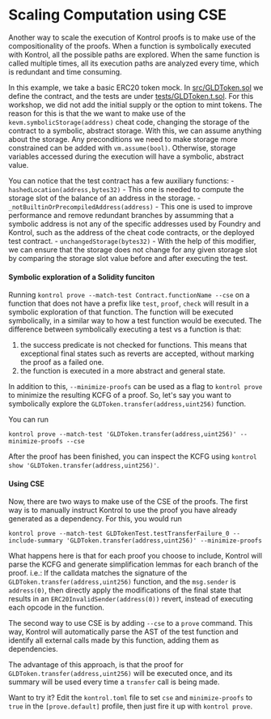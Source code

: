 # Scaling Computation using CSE

Another way to scale the execution of Kontrol proofs is to make use of the compositionality of the proofs.
When a function is symbolically executed with Kontrol, all the possible paths are explored.
When the same function is called multiple times, all its execution paths are analyzed every time, which is redundant and time consuming.

In this example, we take a basic ERC20 token mock.
In [src/GLDToken.sol](src/GLDToken.sol) we define the contract, and the tests are under [tests/GLDToken.t.sol](tests/GLDToken.t.sol).
For this workshop, we did not add the initial supply or the option to mint tokens.
The reason for this is that the we want to make use of the `kevm.symbolicStorage(address)` cheat code, changing the storage of the contract to a symbolic, abstract storage.
With this, we can assume anything about the storage.
Any preconditions we need to make storage more constrained can be added with `vm.assume(bool)`. Otherwise, storage variables accessed during the execution will have a symbolic, abstract value.

You can notice that the test contract has a few auxiliary functions:
    - `hashedLocation(address,bytes32)` - This one is needed to compute the storage slot of the balance of an address in the storage.
    - `_notBuiltinOrPrecompiledAddress(address)` - This one is used to improve performance and remove redundant branches by assumming that a symbolic address is not any of the specific addresses used by Foundry and Kontrol, such as the address of the cheat code contracts, or the deployed test contract.
    - `unchangedStorage(bytes32)` - With the help of this modifier, we can ensure that the storage does not change for any given storage slot by comparing the storage slot value before and after executing the test.


#### Symbolic exploration of a Solidity funciton

Running `kontrol prove --match-test Contract.functionName --cse` on a function that does not have a prefix like `test`, `proof`, `check` will result in a symbolic exploration of that function.
The function will be executed symbolically, in a similar way to how a test function would be executed.
The difference between symbolically executing a test vs a function is that:
  1. the success predicate is not checked for functions.
This means that exceptional final states such as reverts are accepted, without marking the proof as a failed one.
  2. the function is executed in a more abstract and general state.


In addition to this, `--minimize-proofs` can be used as a flag to `kontrol prove` to minimize the resulting KCFG of a proof.
So, let's say you want to symbolically explore the `GLDToken.transfer(address,uint256)` function.

You can run
```
kontrol prove --match-test 'GLDToken.transfer(address,uint256)' --minimize-proofs --cse
```

After the proof has been finished, you can inspect the KCFG using `kontrol show 'GLDToken.transfer(address,uint256)'`.

#### Using CSE

Now, there are two ways to make use of the CSE of the proofs.
The first way is to manually instruct Kontrol to use the proof you have already generated as a dependency.
For this, you would run

```
kontrol prove --match-test GLDTokenTest.testTransferFailure_0 --include-summary 'GLDToken.transfer(address,uint256)' --minimize-proofs
```

What happens here is that for each proof you choose to include, Kontrol will parse the KCFG and generate simplification lemmas for each branch of the proof.
i.e.: If the calldata matches the signature of the `GLDToken.transfer(address,uint256)` function, and the `msg.sender` is `address(0)`, then directly apply the modifications of the final state that results in an `ERC20InvalidSender(address(0))` revert, instead of executing each opcode in the function.

The second way to use CSE is by adding `--cse` to a `prove` command.
This way, Kontrol will automatically parse the AST of the test function and identify all external calls made by this function, adding them as dependencies.

The advantage of this approach, is that the proof for `GLDToken.transfer(address,uint256)` will be executed once, and its summary will be used every time a `transfer` call is being made.

Want to try it?
Edit the `kontrol.toml` file to set `cse` and `minimize-proofs` to `true` in the `[prove.default]` profile, then just fire it up with `kontrol prove`.
